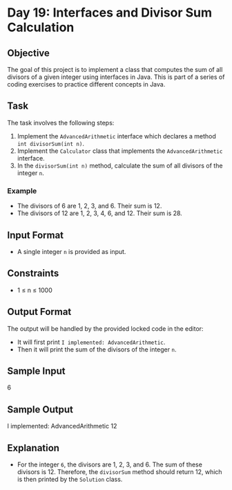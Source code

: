 # Day 19: Interfaces and Divisor Sum Calculation

## Objective
The goal of this project is to implement a class that computes the sum of all divisors of a given integer using interfaces in Java. This is part of a series of coding exercises to practice different concepts in Java.

## Task
The task involves the following steps:
1. Implement the `AdvancedArithmetic` interface which declares a method `int divisorSum(int n)`.
2. Implement the `Calculator` class that implements the `AdvancedArithmetic` interface.
3. In the `divisorSum(int n)` method, calculate the sum of all divisors of the integer `n`.

### Example
- The divisors of 6 are 1, 2, 3, and 6. Their sum is 12.
- The divisors of 12 are 1, 2, 3, 4, 6, and 12. Their sum is 28.

## Input Format
- A single integer `n` is provided as input.

## Constraints
- 1 ≤ n ≤ 1000

## Output Format
The output will be handled by the provided locked code in the editor:
- It will first print `I implemented: AdvancedArithmetic`.
- Then it will print the sum of the divisors of the integer `n`.

## Sample Input
6

## Sample Output
I implemented: AdvancedArithmetic
12

## Explanation
- For the integer `6`, the divisors are 1, 2, 3, and 6. The sum of these divisors is 12. Therefore, the `divisorSum` method should return 12, which is then printed by the `Solution` class.
